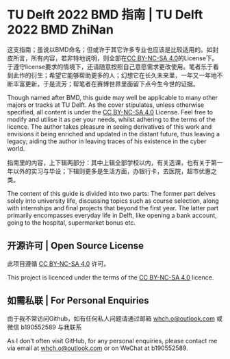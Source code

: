 # TU Delft 2022 BMD 指南 | TU Delft 2022 BMD ZhiNan

这支指南；虽说以BMD命名；但或许于其它许多专业也应该是比较适用的。如封皮所言，所有内容，若非特地说明，则全部在[CC BY-NC-SA 4.0](https://creativecommons.org/licenses/by-nc-sa/4.0/)的License下。于遵守license要求的情境下，还请随意按照自己意愿需求更改使用。笔者乐于看到此作的衍生；希望它能够帮助更多的人；幻想它在长久未来里，一年又一年地不断丰富更新，于是流芳；帮笔者在赛博世界里面留下点今生今世的证据。

Though named after BMD, this guide may well be applicable to many other majors or tracks at TU Delft. As the cover stipulates, unless otherwise specified, all content is under the [CC BY-NC-SA 4.0](https://creativecommons.org/licenses/by-nc-sa/4.0/) License. Feel free to modify and utilise it as per your needs, whilst adhering to the terms of the licence. The author takes pleasure in seeing derivatives of this work and envisions it being enriched and updated in the distant future, thus leaving a legacy; aiding the author in leaving traces of his existence in the cyber world.


指南里的内容，上下辑两部分：其中上辑全部学校以内，有关选课，也有关于第一年以外的实习与毕设；下辑则更多是生活方面，办银行卡，去医院，超市优惠之类。

The content of this guide is divided into two parts:  The former part delves solely into university life, discussing topics such as course selection, along with internships and final projects that beyond the first year. The latter part primarily encompasses everyday life in Delft, like opening a bank account, going to the hospital, supermarket bonus etc.


## 开源许可 | Open Source License
此项目遵循 [CC BY-NC-SA 4.0](https://creativecommons.org/licenses/by-nc-sa/4.0/) 许可。

This project is licenced under the terms of the [CC BY-NC-SA 4.0](https://creativecommons.org/licenses/by-nc-sa/4.0/) licence.


## 如需私联 | For Personal Enquiries
由于我不常访问Github，如有任何私人问题请通过邮箱 whch.o@outlook.com 或微信 b190552589 与我联系

As I don't often visit GitHub, for any personal enquiries, please contact me via email at whch.o@outlook.com or on WeChat at b190552589.

